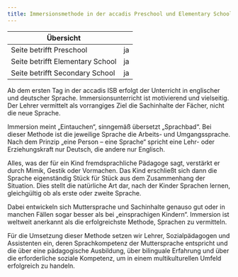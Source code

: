 ```yaml
---
title: Immersionsmethode in der accadis Preschool und Elementary School
---
```

| Übersicht | |
| --- | --- |
| Seite betrifft Preschool | ja |
| Seite betrifft Elementary School | ja |
| Seite betrifft Secondary School | ja |

Ab dem ersten Tag in der accadis ISB erfolgt der Unterricht in englischer und deutscher Sprache. Immersionsunterricht ist motivierend und vielseitig. Der Lehrer vermittelt als vorrangiges Ziel die Sachinhalte der Fächer, nicht die neue Sprache.

Immersion meint „Eintauchen“, sinngemäß übersetzt „Sprachbad“. Bei dieser Methode ist die jeweilige Sprache die Arbeits- und Umgangssprache. Nach dem Prinzip „eine Person – eine Sprache“ spricht eine Lehr- oder Erziehungskraft nur Deutsch, die andere nur Englisch.

Alles, was der für ein Kind fremdsprachliche Pädagoge sagt, verstärkt er durch Mimik, Gestik oder Vormachen. Das Kind erschließt sich dann die Sprache eigenständig Stück für Stück aus dem Zusammenhang der Situation. Dies stellt die natürliche Art dar, nach der Kinder Sprachen lernen, gleichgültig ob als erste oder zweite Sprache.

Dabei entwickeln sich Muttersprache und Sachinhalte genauso gut oder in manchen Fällen sogar besser als bei „einsprachigen Kindern“. Immersion ist weltweit anerkannt als die erfolgreichste Methode, Sprachen zu vermitteln.

Für die Umsetzung dieser Methode setzen wir Lehrer, Sozialpädagogen und Assistenten ein, deren Sprachkompetenz der Muttersprache entspricht und die über eine pädagogische Ausbildung, über bilinguale Erfahrung und über die erforderliche soziale Kompetenz, um in einem multikulturellen Umfeld erfolgreich zu handeln.
